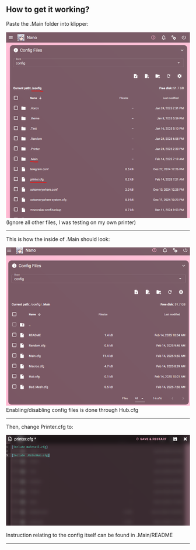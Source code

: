 ## How to get it working?

Paste the .Main folder into klipper:

![](https://github.com/Suzu0071/Whiskers-2.4/blob/main/Manual/1.png)
(Ignore all other files, I was testing on my own printer)
_______________________________________________________________________________________
This is how the inside of .Main should look:

![](https://github.com/Suzu0071/Whiskers-2.4/blob/main/Manual/2.png)
Enabling/disabling config files is done through Hub.cfg
_______________________________________________________________________________________
Then, change Printer.cfg to:

![](https://github.com/Suzu0071/Whiskers-2.4/blob/main/Manual/3.png)

Instruction relating to the config itself can be found in .Main/README

_______________________________________________________________________________________
